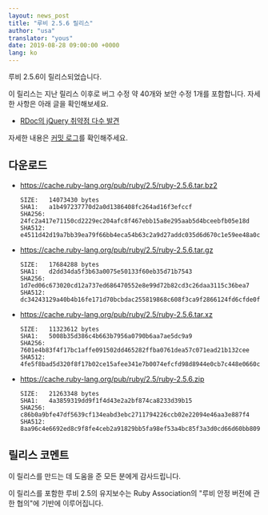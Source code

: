 ```yaml
---
layout: news_post
title: "루비 2.5.6 릴리스"
author: "usa"
translator: "yous"
date: 2019-08-28 09:00:00 +0000
lang: ko
---
```


루비 2.5.6이 릴리스되었습니다.

이 릴리스는 지난 릴리스 이후로 버그 수정 약 40개와 보안 수정 1개를 포함합니다.
자세한 사항은 아래 글을 확인해보세요.

* [RDoc의 jQuery 취약점 다수 발견](/ko/news/2019/08/28/multiple-jquery-vulnerabilities-in-rdoc/)

자세한 내용은 [커밋 로그](https://github.com/ruby/ruby/compare/v2_5_5...v2_5_6)를 확인해주세요.

## 다운로드

* <https://cache.ruby-lang.org/pub/ruby/2.5/ruby-2.5.6.tar.bz2>

      SIZE:   14073430 bytes
      SHA1:   a1b497237770d2a0d1386408fc264ad16f3efccf
      SHA256: 24fc2a417e71150cd2229ec204afc8f467ebb15a8e295aab5d4bceebfb05e18d
      SHA512: e4511d42d19a7bb39ea79f66bb4eca54b63c2a9d27addc035d6d670c1e59ee48a0c6e9c6bc7d082d1f1114b0668831dce3b7422034517f3c4a06ced0e47a7914

* <https://cache.ruby-lang.org/pub/ruby/2.5/ruby-2.5.6.tar.gz>

      SIZE:   17684288 bytes
      SHA1:   d2dd34da5f3b63a0075e50133f60eb35d71b7543
      SHA256: 1d7ed06c673020cd12a737ed686470552e8e99d72b82cd3c26daa3115c36bea7
      SHA512: dc34243129a40b4b16fe171d70bcbdac255819868c608f3ca9f2866124fd6cfde0f3990d5e08a42752427d9066981ca14a634679b9bed5bca9f349a8526d0f35

* <https://cache.ruby-lang.org/pub/ruby/2.5/ruby-2.5.6.tar.xz>

      SIZE:   11323612 bytes
      SHA1:   5008b35d386c4b663b7956a0790b6aa7ae5dc9a9
      SHA256: 7601e4b83f4f17bc1affe091502dd465282ffba0761dea57c071ead21b132cee
      SHA512: 4fe5f8bad5d320f8f17b02ce15afee341e7b0074efcfd98d8944e0cb7c448e0660c4553dd5c0328ee3b49fea3247642f85c60bdce431ed57f58b6326dfd48ee1

* <https://cache.ruby-lang.org/pub/ruby/2.5/ruby-2.5.6.zip>

      SIZE:   21263348 bytes
      SHA1:   4a3859319dd9f1f4d43e2a2bf874ca8233d39b15
      SHA256: c86b0a9bfe47df5639cf134eabd3ebc2711794226ccb02e22094e46aa3e887f4
      SHA512: 8aa96c4e6692ed8c9f8fe4ceb2a91829bb5fa98ef53a4bc85f3a3d0cd66d60bb80985359bd9f7020de7d1cc39c7223559aa20dfdcc01d890624b71b935c6f8da

## 릴리스 코멘트

이 릴리스를 만드는 데 도움을 준 모든 분에게 감사드립니다.

이 릴리스를 포함한 루비 2.5의 유지보수는 Ruby Association의 "루비 안정 버전에 관한 협의"에 기반에 이루어집니다.
